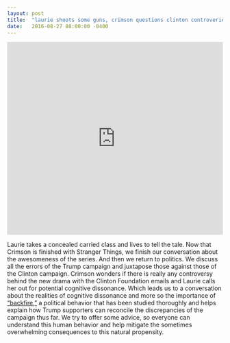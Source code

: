 ```yaml
---
layout: post
title:  "laurie shoots some guns, crimson questions clinton controveries & then we chat cognitive dissonance"
date:   2016-08-27 08:00:00 -0400
---
```

<iframe width="100%" height="450" scrolling="no" frameborder="no" src="https://w.soundcloud.com/player/?url=https%3A//api.soundcloud.com/tracks/280170230&amp;auto_play=false&amp;hide_related=false&amp;show_comments=true&amp;show_user=true&amp;show_reposts=false&amp;visual=true"></iframe>

Laurie takes a concealed carried class and lives to tell the tale. Now that Crimson is finished with Stranger Things, we finish our conversation about the awesomeness of the series. And then we return to politics. We discuss all the errors of the Trump campaign and juxtapose those against those of the Clinton campaign. Crimson wonders if there is really any controversy behind the new drama with the Clinton Foundation emails and Laurie calls her out for potential cognitive dissonance. Which leads us to a conversation about the realities of cognitive dissonance and more so the importance of [“backfire,”](http://www.npr.org/templates/story/story.php?storyId=128490874) a political behavior that has been studied thoroughly and helps explain how Trump supporters can reconcile the discrepancies of the campaign thus far. We try to offer some advice, so everyone can understand this human behavior and help mitigate the sometimes overwhelming consequences to this natural propensity. 
